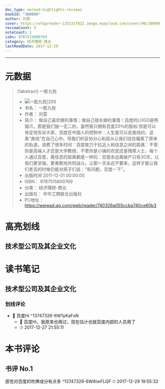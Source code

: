```yaml
---
doc_type: weread-highlights-reviews
bookId: "380090"
author: 刘雯
cover: https://wfqqreader-1252317822.image.myqcloud.com/cover/90/380090/t7_380090.jpg
reviewCount: 2
noteCount: 1
isbn: 9787515800769
category: 经济理财-商业
lastReadDate: 2017-12-29
---
```


---
# 元数据
> [!abstract] 一胜九败
> - ![ 一胜九败|200](https://wfqqreader-1252317822.image.myqcloud.com/cover/90/380090/t7_380090.jpg)
> - 书名： 一胜九败
> - 作者： 刘雯
> - 简介： 做自己喜欢做的事情；做自己擅长做的事情！百度的LOGO是熊猫爪，那是我们独一无二的。虽然我只拥有百度20％的股权.但是可以肯定地告诉大家，百度在中国人的控制中：人生是可以走直线的，这条“直线”在自己心中。但我们的妥协分心和屈从让我们往往偏离了原来的轨道，浪费了很多时间：百度致力于拉近人和信息之间的距离：不管你是高端人才还是大学教授，不管你是小镇的农民还是残障人士，每个人通过百度，离信息的距离都是一样的：百度永远离破产只有30天，让我们更坚强，更勇敢地共同战斗。让那一天永远不要来，这样才能让我们老去的时候仍能对孩子们说：“有问题，百度一下”。
> - 出版时间 2011-12-01 00:00:00
> - ISBN： 9787515800769
> - 分类： 经济理财-商业
> - 出版社： 中华工商联合出版社
> - PC地址：https://weread.qq.com/web/reader/740326a055ccba740ce60b3

# 高亮划线

## 技术型公司及其企业文化

 
# 读书笔记

## 技术型公司及其企业文化

### 划线评论
- 📌 百度Hi  ^13747326-6W1yKaFsN
    - 💭 百度Hi，我原来也用过，现在估计也就百度内部的人员用了
    - ⏱ 2017-12-27 21:55:11
   
# 本书评论

## 书评 No.1 
感觉对百度的吹捧成分有点多 ^13747326-6W4twFLQF
⏱ 2017-12-29 19:55:32
